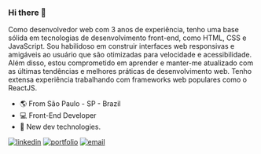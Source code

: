 ### Hi there 👋

Como desenvolvedor web com 3 anos de experiência, tenho uma base sólida em tecnologias de desenvolvimento front-end, como HTML, CSS e JavaScript. Sou habilidoso em construir interfaces web responsivas e amigáveis ao usuário que são otimizadas para velocidade e acessibilidade. Além disso, estou comprometido em aprender e manter-me atualizado com as últimas tendências e melhores práticas de desenvolvimento web. Tenho extensa experiência trabalhando com frameworks web populares como o ReactJS.

- 🌎 From São Paulo - SP - Brazil
- 💻 Front-End Developer
- 🤖 New dev technologies.

[![linkedin](https://user-images.githubusercontent.com/49364517/125479702-13e4f933-313e-4243-a3b4-de6fc008993f.jpg)](https://www.linkedin.com/in/leonardo-tavares-devweb21/)
[![portfolio](https://user-images.githubusercontent.com/49364517/125479796-0f07f63d-0145-409a-8cee-ef878301e506.jpg)](https://universodesites.com.br)
[![email](https://user-images.githubusercontent.com/49364517/125479860-90404bef-18c7-44a7-889c-9f6b1bf8f8d6.jpg)](mailto:leonardo.bonfim@outlook.com)

